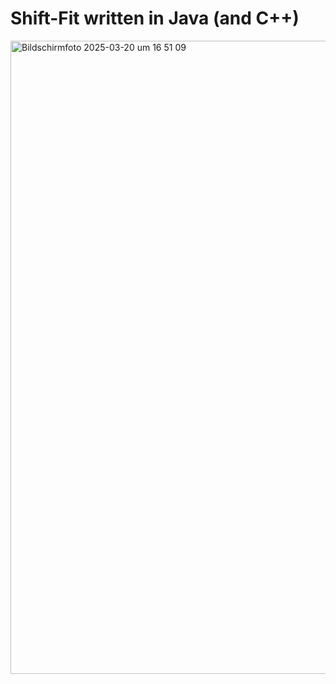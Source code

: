 # Shift-Fit written in Java (and C++)

<img width="1013" alt="Bildschirmfoto 2025-03-20 um 16 51 09" src="https://github.com/user-attachments/assets/4c5f8d3b-0f78-4a7e-a339-8a1d39f373b8" />
